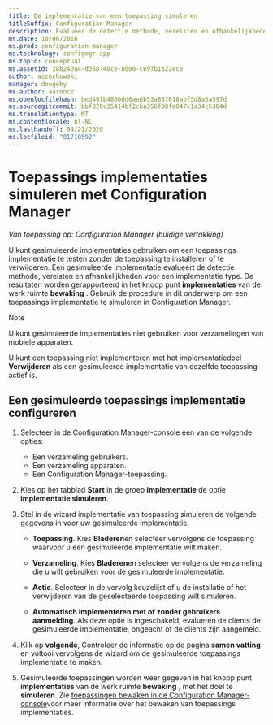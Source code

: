 ```yaml
---
title: De implementatie van een toepassing simuleren
titleSuffix: Configuration Manager
description: Evalueer de detectie methode, vereisten en afhankelijkheden voor een implementatie type zonder de toepassing te installeren.
ms.date: 10/06/2016
ms.prod: configuration-manager
ms.technology: configmgr-app
ms.topic: conceptual
ms.assetid: 28b240a4-d358-40ce-8006-c697b1622ece
author: aczechowski
manager: dougeby
ms.author: aaroncz
ms.openlocfilehash: bed491b4800dd6ae8b53a837618abf3d8a5a597d
ms.sourcegitcommit: bbf820c35414bf2cba356f30fe047c1a34c5384d
ms.translationtype: MT
ms.contentlocale: nl-NL
ms.lasthandoff: 04/21/2020
ms.locfileid: "81710592"
---
```

# <a name="simulate-application-deployments-with-configuration-manager"></a>Toepassings implementaties simuleren met Configuration Manager

*Van toepassing op: Configuration Manager (huidige vertakking)*

U kunt gesimuleerde implementaties gebruiken om een toepassings implementatie te testen zonder de toepassing te installeren of te verwijderen. Een gesimuleerde implementatie evalueert de detectie methode, vereisten en afhankelijkheden voor een implementatie type. De resultaten worden gerapporteerd in het knoop punt **implementaties** van de werk ruimte **bewaking** . Gebruik de procedure in dit onderwerp om een toepassings implementatie te simuleren in Configuration Manager.  

> [!NOTE]  
> U kunt gesimuleerde implementaties niet gebruiken voor verzamelingen van mobiele apparaten.  
>   
> U kunt een toepassing niet implementeren met het implementatiedoel **Verwijderen** als een gesimuleerde implementatie van dezelfde toepassing actief is.  

## <a name="configure-a-simulated-application-deployment"></a>Een gesimuleerde toepassings implementatie configureren

1.  Selecteer in de Configuration Manager-console een van de volgende opties:  
    -   Een verzameling gebruikers.  
    -   Een verzameling apparaten.  
    -   Een Configuration Manager-toepassing.  

2.  Kies op het tabblad **Start** in de groep **implementatie** de optie **implementatie simuleren**.  

3.  Stel in de wizard implementatie van toepassing simuleren de volgende gegevens in voor uw gesimuleerde implementatie:  

    -   **Toepassing**. Kies **Bladeren**en selecteer vervolgens de toepassing waarvoor u een gesimuleerde implementatie wilt maken.  

    -   **Verzameling**. Kies **Bladeren**en selecteer vervolgens de verzameling die u wilt gebruiken voor de gesimuleerde implementatie.  

    -   **Actie**. Selecteer in de vervolg keuzelijst of u de installatie of het verwijderen van de geselecteerde toepassing wilt simuleren.  

    -   **Automatisch implementeren met of zonder gebruikers aanmelding**. Als deze optie is ingeschakeld, evalueren de clients de gesimuleerde implementatie, ongeacht of de clients zijn aangemeld.  

4.  Klik op **volgende**, Controleer de informatie op de pagina **samen vatting** en voltooi vervolgens de wizard om de gesimuleerde toepassings implementatie te maken.  

5.  Gesimuleerde toepassingen worden weer gegeven in het knoop punt **implementaties** van de werk ruimte **bewaking** , met het doel te **simuleren**. Zie [toepassingen bewaken in de Configuration Manager-console](../../apps/deploy-use/monitor-applications-from-the-console.md)voor meer informatie over het bewaken van toepassings implementaties.  
